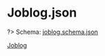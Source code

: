 # Joblog.json
?> Schema: [joblog.schema.json](/schema/joblog.schema.json)

[Joblog](/joblog-json/index.html ':include :type=iframe width=100% height=1000vh')
